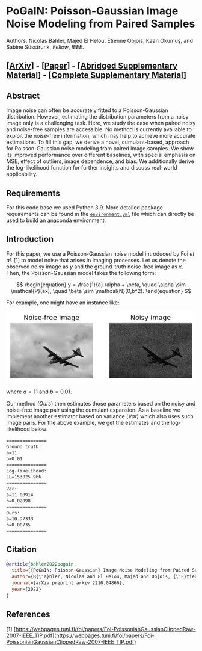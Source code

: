 # PoGaIN: Poisson-Gaussian Image Noise Modeling from Paired Samples

Authors: Nicolas Bähler, Majed El Helou, Étienne Objois, Kaan Okumuş, and Sabine
Süsstrunk, _Fellow_, _IEEE_.

<!-- TODO: Replace arxiv with SPL -->

## [[ArXiv](https://arxiv.org/abs/2210.04866)] - [[Paper](https://github.com/IVRL/PoGaIN/blob/main/paper/paper.pdf)] - [[Abridged Supplementary Material](https://github.com/IVRL/PoGaIN/blob/main/supplementary_material/abriged_supplementary_material.pdf)] - [[Complete Supplementary Material](https://github.com/IVRL/PoGaIN/blob/main/supplementary_material/supplementary_material.pdf)]

## Abstract

Image noise can often be accurately fitted to a Poisson-Gaussian distribution. However, estimating the distribution parameters from a noisy image only is a challenging task. Here, we study the case when paired noisy and noise-free samples are accessible. No method is currently available to exploit the noise-free information, which may help to achieve more accurate estimations. To fill this gap, we derive a novel, cumulant-based, approach for Poisson-Gaussian noise modeling from paired image samples. We show its improved performance over different baselines, with special emphasis on MSE, effect of outliers, image dependence, and bias. We additionally derive the log-likelihood function for further insights and discuss real-world applicability.

## Requirements

For this code base we used Python 3.9. More detailed package requirements can be
found in the [`environment.yml`](https://github.com/IVRL/PoGaIN/blob/main/environment.yml) file which can directly be used to build an
anaconda environment.

## Introduction

For this paper, we use a Poisson-Gaussian noise model introduced by Foi _et
al._ \[1\] to model noise that arises in imaging processes. Let us denote the
observed noisy image as $y$ and the ground-truth noise-free image as $x$. Then,
the Poisson-Gaussian model takes the following form:

$$
\begin{equation}
    y = \frac{1}{a} \alpha + \beta, \quad \alpha \sim \mathcal{P}(ax), \quad \beta \sim \mathcal{N}(0,b^2).
\end{equation}
$$

For example, one might have an instance like:

![image info](images/comparison.png)

where $a = 11$ and $b = 0.01$.

Our method (_Ours_) then estimates those parameters based on the noisy and noise-free
image pair using the cumulant expansion. As a baseline we implement another estimator based on variance
(_Var_) which also uses such image pairs. For the above example, we get the
estimates and the log-likelihood below:

```shell
===============
Ground truth:
a=11
b=0.01
===============
Log-likelihood:
LL=153825.966
===============
Var:
a=11.08914
b=0.02098
===============
Ours:
a=10.97338
b=0.00735
===============
```

<!-- TODO add arxiv citation and finally SPL -->

## Citation

```bibtex
@article{bahler2022pogain,
  title={{PoGaIN: Poisson-Gaussian} Image Noise Modeling from Paired Samples},
  author={B{\"a}hler, Nicolas and El Helou, Majed and Objois, {\'E}tienne and Okumu{\c{s}}, Kaan and S{\"u}sstrunk, Sabine},
  journal={arXiv preprint arXiv:2210.04866},
  year={2022}
}
```

<!-- ```bibtex
@article{bahler2022pogain,
  title={{PoGaIN}: {Poisson-Gaussian} Image Noise Modeling from Paired Samples},
  author={Bähler, Nicolas and El Helou, Majed and Objois, Étienne and Okumuş, Kaan and Süsstrunk, Sabine},
  journal={IEEE Signal Processing Letters},
  year={2022},
  publisher={IEEE}
}
``` -->

## References

\[1\] [https://webpages.tuni.fi/foi/papers/Foi-PoissonianGaussianClippedRaw-2007-IEEE_TIP.pdf](https://webpages.tuni.fi/foi/papers/Foi-PoissonianGaussianClippedRaw-2007-IEEE_TIP.pdf)
